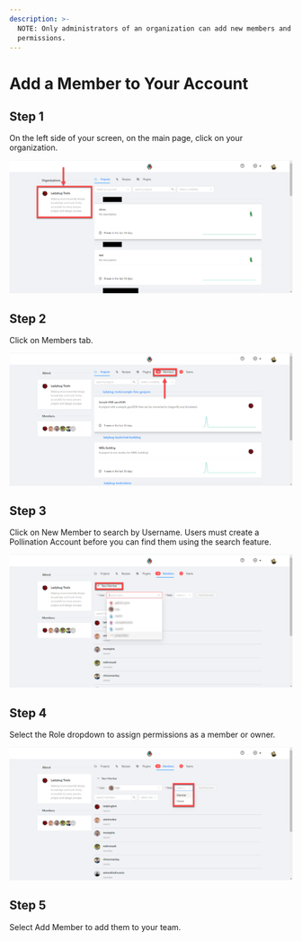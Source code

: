 ```yaml
---
description: >-
  NOTE: Only administrators of an organization can add new members and manage
  permissions.
---
```


# Add a Member to Your Account

## Step 1

On the left side of your screen, on the main page, click on your organization. 

![](../.gitbook/assets/image.png)

## Step 2

Click on Members tab.

![](../.gitbook/assets/image%20%281%29.png)

## Step 3

Click on New Member to search by Username.  Users must create a Pollination Account before you can find them using the search feature. 

![](../.gitbook/assets/image%20%283%29.png)

## Step 4

Select the Role dropdown to assign permissions as a member or owner.

![](../.gitbook/assets/image%20%284%29.png)

## Step 5

Select Add Member to add them to your team. 

